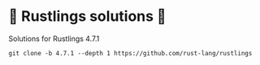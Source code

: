 # 🦀 Rustlings solutions 🦀

Solutions for Rustlings 4.7.1

`git clone -b 4.7.1 --depth 1 https://github.com/rust-lang/rustlings`